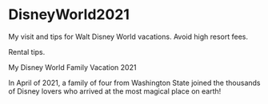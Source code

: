 # DisneyWorld2021
My visit and tips for Walt Disney World vacations.
Avoid high resort fees. 

Rental tips.
<html>
<head>

<meta charset="UTF-8" />

My Disney World Family Vacation 2021


</head>

<body>

<div id="example"> 

In April of 2021, a family of four 
from Washington State joined the
 thousands of Disney lovers who arrived at 
the most magical place on earth!

</div>

</body>

</html>
